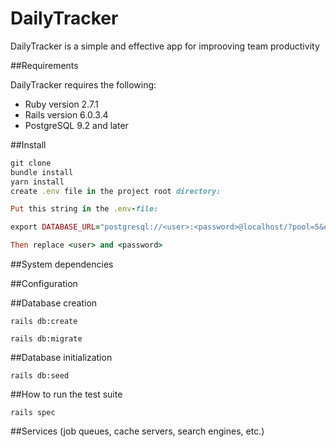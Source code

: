 # DailyTracker

DailyTracker is a simple and effective app for improoving team productivity

##Requirements

DailyTracker requires the following:
- Ruby version 2.7.1
- Rails version 6.0.3.4
- PostgreSQL 9.2 and later

##Install

```ruby
git clone
bundle install
yarn install
create .env file in the project root directory: 

Put this string in the .env-file: 

export DATABASE_URL="postgresql://<user>:<password>@localhost/?pool=5&encoding=unicode&timeout=5000" . 

Then replace <user> and <password>

```

##System dependencies

##Configuration

##Database creation

`rails db:create`

`rails db:migrate `

##Database initialization

`rails db:seed`

##How to run the test suite

`rails spec`

##Services (job queues, cache servers, search engines, etc.)
